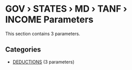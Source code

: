 # GOV › STATES › MD › TANF › INCOME Parameters

This section contains 3 parameters.

## Categories

- [DEDUCTIONS](deductions/index.md) (3 parameters)
